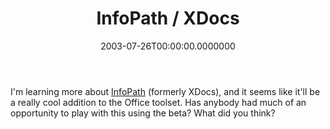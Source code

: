 ﻿---
title: InfoPath / XDocs
date: "2003-07-26T00:00:00.0000000"
featuredImage: img/10552-featured.png
---

I'm learning more about [InfoPath](http://microsoft.com/office/preview/infopath/overview.asp) (formerly XDocs), and it seems like it'll be a really cool addition to the Office toolset. Has anybody had much of an opportunity to play with this using the beta? What did you think?

